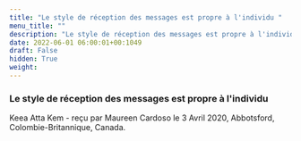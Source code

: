 ```yaml
---
title: "Le style de réception des messages est propre à l'individu "
menu_title: ""
description: "Le style de réception des messages est propre à l'individu "
date: 2022-06-01 06:00:01+00:1049
draft: False
hidden: True
weight:
---
```

### Le style de réception des messages est propre à l'individu 

Keea Atta Kem - reçu par Maureen Cardoso le 3 Avril 2020, Abbotsford, Colombie-Britannique, Canada.




